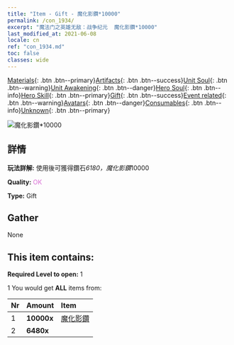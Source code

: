 ```yaml
---
title: "Item - Gift - 魔化影鑽*10000"
permalink: /con_1934/
excerpt: "魔法门之英雄无敌：战争纪元  魔化影鑽*10000"
last_modified_at: 2021-06-08
locale: cn
ref: "con_1934.md"
toc: false
classes: wide
---
```

 [Materials](/ItemsCN/){: .btn .btn--primary}[Artifacts](/ItemsCN/Artifacts/){: .btn .btn--success}[Unit Soul](/ItemsCN/UnitSoul/){: .btn .btn--warning}[Unit Awakening](/ItemsCN/UnitAwakening/){: .btn .btn--danger}[Hero Soul](/ItemsCN/HeroSoul/){: .btn .btn--info}[Hero Skill](/ItemsCN/HeroSkill/){: .btn .btn--primary}[Gift](/ItemsCN/Gift/){: .btn .btn--success}[Event related](/ItemsCN/Events/){: .btn .btn--warning}[Avatars](/ItemsCN/Avatars/){: .btn .btn--danger}[Consumables](/ItemsCN/Consumables/){: .btn .btn--info}[Unknown](/ItemsCN/Unknown/){: .btn .btn--primary}

 ![魔化影鑽*10000](/images/t/i_10040.png)

## 詳情
 **玩法詳解:** 使用後可獲得鑽石*6180，魔化影鑽*10000

 **Quality:** <span style="color: #DA70D6">OK</span>

 **Type:** Gift

## Gather

  None

## This item contains:

 **Required Level to open:** 1

 1 You would get **ALL** items  from:

  | Nr | Amount |     Item    |
  |:---|:-------|:------------|
  | 1 |  **10000x** | [魔化影鑽](/cn/Items/con_554/) |  | 
  | 2 |  **6480x** | <i class="fas fa-gem"/> |  | 
